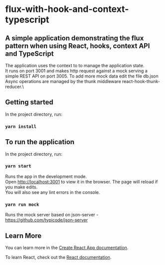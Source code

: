 # flux-with-hook-and-context-typescript

## A simple application demonstrating the flux pattern when using React, hooks, context API and TypeScript

The application uses the context to to manage the application state.\
It runs on port 3001 and makes http request against a mock serving a simple REST API on port 3005.
To add more mock data edit the file db.json 
Async operations are managed by the thunk middleware react-hook-thunk-reducer.\

 
## Getting started
In the project directory, run:

### `yarn install`

## To run the application

In the project directory, run:

### `yarn start`
Runs the app in the development mode.<br />
Open [http://localhost:3001](http://localhost:3001) to view it in the browser.
The page will reload if you make edits.<br />
You will also see any lint errors in the console.

### `yarn run mock`
Runs the mock server based on json-server - https://github.com/typicode/json-server

## Learn More

You can learn more in the [Create React App documentation](https://facebook.github.io/create-react-app/docs/getting-started).

To learn React, check out the [React documentation](https://reactjs.org/).

